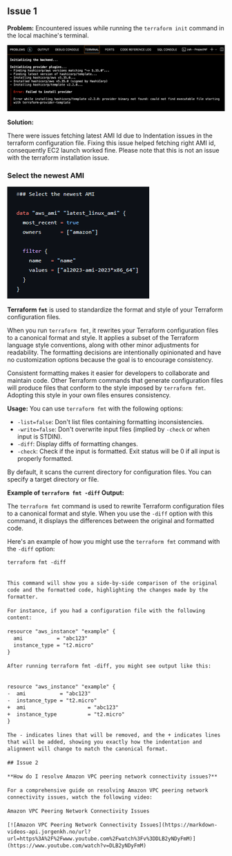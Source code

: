 ## Issue 1

**Problem:**
Encountered issues while running the `terraform init` command in the local machine's terminal.

![alt text](image.png)

**Solution:**

There were issues fetching latest AMI Id due to Indentation issues in the terraform configuration file. Fixing this issue helped fetching right AMI id, consequently EC2 launch worked fine. Please note that this is not an issue with the terraform installation issue.

### Select the newest AMI

![alt text](image-1.png)

**Terraform `fmt`** is used to standardize the format and style of your Terraform configuration files.

When you run `terraform fmt`, it rewrites your Terraform configuration files to a canonical format and style. It applies a subset of the Terraform language style conventions, along with other minor adjustments for readability. The formatting decisions are intentionally opinionated and have no customization options because the goal is to encourage consistency.

Consistent formatting makes it easier for developers to collaborate and maintain code. Other Terraform commands that generate configuration files will produce files that conform to the style imposed by `terraform fmt`. Adopting this style in your own files ensures consistency.

**Usage:**
You can use `terraform fmt` with the following options:
- `-list=false`: Don't list files containing formatting inconsistencies.
- `-write=false`: Don't overwrite input files (implied by `-check` or when input is STDIN).
- `-diff`: Display diffs of formatting changes.
- `-check`: Check if the input is formatted. Exit status will be 0 if all input is properly formatted.

By default, it scans the current directory for configuration files. You can specify a target directory or file.

**Example of `terraform fmt -diff` Output:**

The `terraform fmt` command is used to rewrite Terraform configuration files to a canonical format and style. When you use the `-diff` option with this command, it displays the differences between the original and formatted code.

Here's an example of how you might use the `terraform fmt` command with the `-diff` option:

```shell
terraform fmt -diff


This command will show you a side-by-side comparison of the original code and the formatted code, highlighting the changes made by the formatter.

For instance, if you had a configuration file with the following content:

resource "aws_instance" "example" {
  ami           = "abc123"
  instance_type = "t2.micro"
}

After running terraform fmt -diff, you might see output like this:


resource "aws_instance" "example" {
-  ami           = "abc123"
-  instance_type = "t2.micro"
+  ami                    = "abc123"
+  instance_type          = "t2.micro"
}

The - indicates lines that will be removed, and the + indicates lines that will be added, showing you exactly how the indentation and alignment will change to match the canonical format.

## Issue 2

**How do I resolve Amazon VPC peering network connectivity issues?**

For a comprehensive guide on resolving Amazon VPC peering network connectivity issues, watch the following video:

Amazon VPC Peering Network Connectivity Issues

[![Amazon VPC Peering Network Connectivity Issues](https://markdown-videos-api.jorgenkh.no/url?url=https%3A%2F%2Fwww.youtube.com%2Fwatch%3Fv%3DDLB2yNDyFmM)](https://www.youtube.com/watch?v=DLB2yNDyFmM)